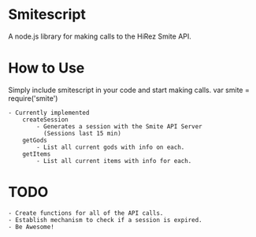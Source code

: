 # Smitescript
A node.js library for making calls to the HiRez Smite API.

# How to Use
Simply include smitescript in your code and start making calls.
	var smite = require('smite')

	- Currently implemented
		createSession
			- Generates a session with the Smite API Server
			  (Sessions last 15 min)
		getGods
			- List all current gods with info on each.
		getItems
			- List all current items with info for each.

# TODO
	- Create functions for all of the API calls.
	- Establish mechanism to check if a session is expired.
	- Be Awesome!